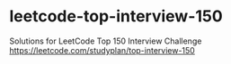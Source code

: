 # leetcode-top-interview-150
Solutions for LeetCode Top 150 Interview Challenge https://leetcode.com/studyplan/top-interview-150
